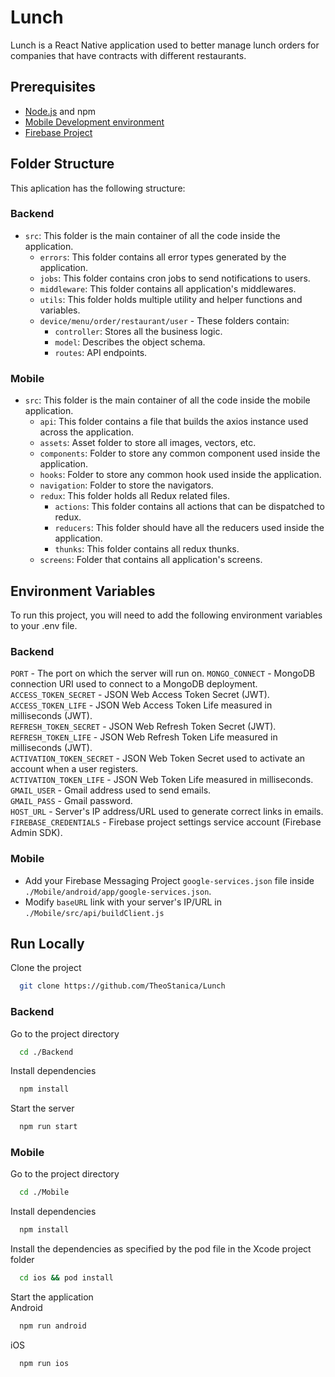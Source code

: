 
# Lunch

Lunch is a React Native application used to better manage lunch orders for companies that have contracts with different restaurants.



## Prerequisites

- [Node.js](https://nodejs.org) and npm
- [Mobile Development environment](https://reactnative.dev/docs/environment-setup)
- [Firebase Project](https://firebase.google.com/)

## Folder Structure

This aplication has the following structure:

### Backend

- `src`: This folder is the main container of all the code inside the application.
  - `errors`: This folder contains all error types generated by the application.
  - `jobs`: This folder contains cron jobs to send notifications to users.
  - `middleware`: This folder contains all application's middlewares.
  - `utils`: This folder holds multiple utility and helper functions and variables.
  - `device/menu/order/restaurant/user` - These folders contain:
    - `controller`: Stores all the business logic.
    - `model`: Describes the object schema.
    - `routes`: API endpoints.


### Mobile

- `src`: This folder is the main container of all the code inside the mobile application.
  - `api`: This folder contains a file that builds the axios instance used across the application.
  - `assets`: Asset folder to store all images, vectors, etc.
  - `components`: Folder to store any common component used inside the application.
  - `hooks`: Folder to store any common hook used inside the application.
  - `navigation`: Folder to store the navigators.
  - `redux`: This folder holds all Redux related files.
    - `actions`: This folder contains all actions that can be dispatched to redux.
    - `reducers`: This folder should have all the reducers used inside the application.
    - `thunks`: This folder contains all redux thunks.
  - `screens`: Folder that contains all application's screens.
  
## Environment Variables

To run this project, you will need to add the following environment variables to your .env file.

### Backend

`PORT` - The port on which the server will run on.
`MONGO_CONNECT` - MongoDB connection URI used to connect to a MongoDB deployment.   
`ACCESS_TOKEN_SECRET` - JSON Web Access Token Secret (JWT).  
`ACCESS_TOKEN_LIFE` - JSON Web Access Token Life measured in milliseconds (JWT).  
`REFRESH_TOKEN_SECRET` - JSON Web Refresh Token Secret (JWT).  
`REFRESH_TOKEN_LIFE` - JSON Web Refresh Token Life measured in milliseconds (JWT).    
`ACTIVATION_TOKEN_SECRET` - JSON Web Token Secret used to activate an account when a user registers.   
`ACTIVATION_TOKEN_LIFE` - JSON Web Token Life measured in milliseconds.  
`GMAIL_USER` - Gmail address used to send emails.  
`GMAIL_PASS` - Gmail password.  
`HOST_URL` - Server's IP address/URL used to generate correct links in emails.   
`FIREBASE_CREDENTIALS` - Firebase project settings service account (Firebase Admin SDK). 
  
 ### Mobile 

 - Add your Firebase Messaging Project `google-services.json` file inside `./Mobile/android/app/google-services.json`.   
 - Modify `baseURL` link with your server's IP/URL in `./Mobile/src/api/buildClient.js`
## Run Locally

Clone the project

```bash
  git clone https://github.com/TheoStanica/Lunch
```

### Backend

Go to the project directory

```bash
  cd ./Backend
```

Install dependencies

```bash
  npm install
```

Start the server

```bash
  npm run start
```

### Mobile

Go to the project directory

```bash
  cd ./Mobile
```

Install dependencies 

```bash
  npm install
```

Install the dependencies as specified by the pod file in the Xcode project folder

```bash
  cd ios && pod install
```

Start the application  
Android
```bash
  npm run android
```
iOS 
```bash
  npm run ios
```
